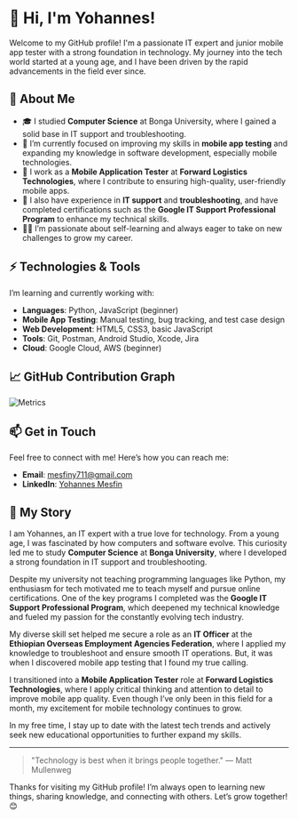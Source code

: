 # 👋 Hi, I'm Yohannes!

Welcome to my GitHub profile! I'm a passionate IT expert and junior mobile app tester with a strong foundation in technology. My journey into the tech world started at a young age, and I have been driven by the rapid advancements in the field ever since.

## 🚀 About Me

- 🎓 I studied **Computer Science** at Bonga University, where I gained a solid base in IT support and troubleshooting.
- 🌱 I’m currently focused on improving my skills in **mobile app testing** and expanding my knowledge in software development, especially mobile technologies.
- 💼 I work as a **Mobile Application Tester** at **Forward Logistics Technologies**, where I contribute to ensuring high-quality, user-friendly mobile apps.
- 🔧 I also have experience in **IT support** and **troubleshooting**, and have completed certifications such as the **Google IT Support Professional Program** to enhance my technical skills.
- 🧑‍💻 I’m passionate about self-learning and always eager to take on new challenges to grow my career.

## ⚡ Technologies & Tools

I’m learning and currently working with:

- **Languages**: Python, JavaScript (beginner)
- **Mobile App Testing**: Manual testing, bug tracking, and test case design
- **Web Development**: HTML5, CSS3, basic JavaScript
- **Tools**: Git, Postman, Android Studio, Xcode, Jira
- **Cloud**: Google Cloud, AWS (beginner)

## 📈 GitHub Contribution Graph

![Metrics](https://metrics.lecoq.io/sthtsay?template=classic&config.timezone=Asia%2FKolkata)

## 📫 Get in Touch

Feel free to connect with me! Here’s how you can reach me:

- **Email**: [mesfiny711@gmail.com](mailto:mesfiny711@gmail.com)
- **LinkedIn**: [Yohannes Mesfin](https://www.linkedin.com/in/yohannesmesfin)

## 📝 My Story

I am Yohannes, an IT expert with a true love for technology. From a young age, I was fascinated by how computers and software evolve. This curiosity led me to study **Computer Science** at **Bonga University**, where I developed a strong foundation in IT support and troubleshooting.

Despite my university not teaching programming languages like Python, my enthusiasm for tech motivated me to teach myself and pursue online certifications. One of the key programs I completed was the **Google IT Support Professional Program**, which deepened my technical knowledge and fueled my passion for the constantly evolving tech industry.

My diverse skill set helped me secure a role as an **IT Officer** at the **Ethiopian Overseas Employment Agencies Federation**, where I applied my knowledge to troubleshoot and ensure smooth IT operations. But, it was when I discovered mobile app testing that I found my true calling.

I transitioned into a **Mobile Application Tester** role at **Forward Logistics Technologies**, where I apply critical thinking and attention to detail to improve mobile app quality. Even though I’ve only been in this field for a month, my excitement for mobile technology continues to grow.

In my free time, I stay up to date with the latest tech trends and actively seek new educational opportunities to further expand my skills.

---

> "Technology is best when it brings people together." — Matt Mullenweg

Thanks for visiting my GitHub profile! I’m always open to learning new things, sharing knowledge, and connecting with others. Let’s grow together! 😊
